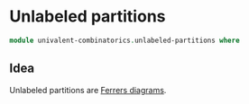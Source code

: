 #  Unlabeled partitions

```agda
module univalent-combinatorics.unlabeled-partitions where
```

## Idea

Unlabeled partitions are [Ferrers diagrams](univalent-combinatorics.ferrers-diagrams.html).

